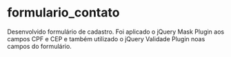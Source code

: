 # formulario_contato

Desenvolvido formulário de cadastro. Foi aplicado o jQuery Mask Plugin aos campos CPF e CEP e também utilizado o jQuery Validade Plugin noas campos do formulário.

